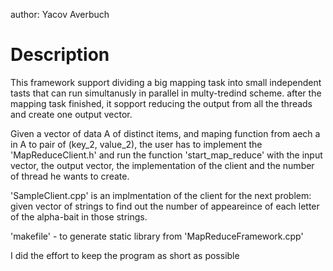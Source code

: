 author: Yacov Averbuch

# Description

This framework support dividing a big mapping task into small independent tasts that
can run simultanusly in parallel in multy-tredind scheme. after the mapping task finished,
it sopport reducing the output from all the threads and create one output vector.

Given a vector of data A of distinct items, and maping function from aech a in A to pair of 
(key_2, value_2), the user has to implement the 'MapReduceClient.h' and run the function
'start_map_reduce' with the input vector, the output vector, the implementation of the 
client and the number of thread he wants to create.

'SampleClient.cpp' is an implmentation of the client for the next problem: given vector
of strings to find out the number of appeareince of each letter of the alpha-bait in those
strings.

'makefile' - to generate static library from 'MapReduceFramework.cpp'

I did the effort to keep the program as short as possible


